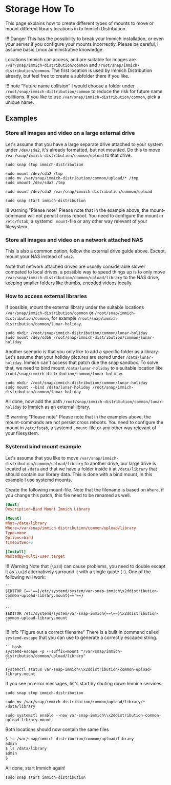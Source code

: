 # Storage How To

This page explains how to create different types of mounts to move or mount different library locations in to Immich Distribution.

!!! Danger
    This has the possibility to break your Immich installation, or even your server if you configure your mounts incorrectly.
    Please be careful, I assume basic Linux administrative knowledge.

Locations Immich can access, and are suitable for images are `/var/snap/immich-distribution/common` and `/root/snap/immich-distribution/common`. The first location is used by Immich Distribution already, but feel free to create a subfolder there if you like.

!!! note "Future name collision"
    I would choose a folder under `/root/snap/immich-distribution/common` to reduce the risk for future name collitions. If you like to use `/var/snap/immich-distribution/common`, pick a unique name.

## Examples

### Store all images and video on a large external drive

Let's assume that you have a large separate drive attached to your system under `/dev/sda2`, it's already formatted, but not mounted. Do this to move `/var/snap/immich-distribution/common/upload` to that drive.

```shell title="Stop all Immich services"
sudo snap stop immich-distribution
```

```shell title="Temporary mount the new drive and move the data"
sudo mount /dev/sda2 /tmp
sudo mv /var/snap/immich-distribution/common/upload/* /tmp
sudo umount /dev/sda2 /tmp
```

```shell title="Mount sda2 it to the corrent location"
sudo mount /dev/sda2 /var/snap/immich-distribution/common/upload
```

```shell title="Start all Immich services"
sudo snap start immich-distribution
```

!!! warning "Please note"
    Please note that in the example above, the mount-command will not persist cross reboot. You need to configure the mount in `/etc/fstab`, a systemd `.mount`-file or any other way relevant of your filesystem.

### Store all images and video on a network attached NAS

This is also a common option, follow the external drive guide above. Except, mount your NAS instead of `sda2`.

Note that network attached drives are usually considerable slower compated to local drives, a possible way to speed things up is to only move `/var/snap/immich-distribution/common/upload/library` to the NAS drive, keeping smaller folders like thumbs, encoded videos locally.

### How to access external libraries

If possible, mount the external library under the suitable locations `/var/snap/immich-distribution/common` or `/root/snap/immich-distribution/common`, for example `/root/snap/immich-distribution/common/lunar-holiday`.

```shell title="Mount the library on sdb6 to a suitable location"
sudo mkdir /root/snap/immich-distribution/common/lunar-holiday
sudo mount /dev/sdb6 /root/snap/immich-distribution/common/lunar-holiday
```

Another scenario is that you only like to add a specific folder as a library. Let's assume that your holiday pictures are stored under `/data/lunar-holiday`. Immich can't access that patch due the snap sandbox. To solve that, we need to bind mount `/data/lunar-holiday` to a suitable location like `/root/snap/immich-distribution/common/lunar-holiday`.

```shell title="Bind mount the library to a suitable location"
sudo mkdir /root/snap/immich-distribution/common/lunar-holiday
sudo mount --bind /data/lunar-holiday /root/snap/immich-distribution/common/lunar-holiday
```

All done, now add the path `/root/snap/immich-distribution/common/lunar-holiday` to Immich as an external library.

!!! warning "Please note"
    Please note that in the examples above, the mount-commands are not persist cross reboots. You need to configure the mount in `/etc/fstab`, a systemd `.mount`-file or any other way relevant of your filesystem.

### Systemd bind mount example

Let's assume that you like to move `/var/snap/immich-distribution/common/upload/library` to another drive, our large drive is located at `/data` and that we have a folder inside it at `/data/library` that should contain our library data. This is done with a bind mount, in this example I use systemd mounts.

Create the following mount-file. Note that the filename is based on `Where`, if you change this patch, this file need to be renamed as well.

```toml title="/etc/systemd/system/var-snap-immich\x2ddistribution-common-upload-library.mount" 
[Unit]
Description=Bind Mount Immich Library

[Mount]
What=/data/library
Where=/var/snap/immich-distribution/common/upload/library
Type=none
Options=bind
TimeoutSec=5

[Install]
WantedBy=multi-user.target
```

!!! Warning
    Note that (`\x2d`) can cause problems, you need to double escapt it as `\\x2d` alternatively surround it with a single quote (`'`). One of the following will work:

    ```
    $EDITOR {=='==}/etc/systemd/system/var-snap-immich\x2ddistribution-common-upload-library.mount{=='==}
    ```

    ```
    $EDITOR /etc/systemd/system/var-snap-immich{==\==}\x2ddistribution-common-upload-library.mount
    ```

!!! Info "Figure out a correct filename"
    There is a built in command called `systemd-escape` that you can use to generate a correctly escaped string.

    ```bash
    systemd-escape -p --suffix=mount "/var/snap/immich-distribution/common/upload/library"
    ```

``` title="Make sure that the file is valid"
systemctl status var-snap-immich\\x2ddistribution-common-upload-library.mount
```

If you see no error messages, let's start by shuting down Immich services.

```shell title="Stop all Immich services"
sudo snap stop immich-distribution
```

```shell title="Move the data to it's new location"
sudo mv /var/snap/immich-distribution/common/upload/library/* /data/library
```

``` title="Enable and start the mount"
sudo systemctl enable --now var-snap-immich\\x2ddistribution-common-upload-library.mount
```

Both locations should now contain the same files

```bash
$ ls /var/snap/immich-distribution/common/upload/library
admin
$ ls /data/library
admin
$ 
```

All done, start Immich again!

```shell title="Start all Immich services"
sudo snap start immich-distribution
```
